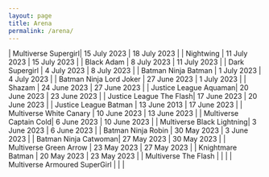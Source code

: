 ```yaml
---
layout: page
title: Arena
permalink: /arena/
---
```


| Multiverse Supergirl| 15 July 2023 | 18 July 2023 |
| Nightwing | 11 July 2023 | 15 July 2023 |
| Black Adam | 8 July 2023 | 11 July 2023 |
| Dark Supergirl | 4 July 2023 | 8 July 2023 |
| Batman Ninja Batman | 1 July 2023 | 4 July 2023 |
| Batman Ninja Lord Joker | 27 June 2023 | 1 July 2023 |
| Shazam | 24 June 2023 | 27 June 2023 |
| Justice League Aquaman| 20 June 2023 | 23 June 2023 |
| Justice League The Flash| 17 June 2023 | 20 June 2023 |
| Justice League Batman | 13 June 2013 | 17 June 2023 |
| Multiverse White Canary | 10 June 2023 | 13 June 2023 |
| Multiverse Captain Cold| 6 June 2023 | 10 June 2023 |
| Multiverse Black Lightning| 3 June 2023 | 6 June 2023 |
| Batman Ninja Robin | 30 May 2023 | 3 June 2023 |
| Batman Ninja Catwoman| 27 May 2023 | 30 May 2023 |
| Multiverse Green Arrow | 23 May 2023 | 27 May 2023 |
| Knightmare Batman | 20 May 2023 | 23 May 2023 |
| Multiverse The Flash | | |
| Multiverse Armoured SuperGirl | | |
